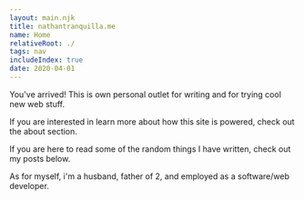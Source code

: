 ```yaml
---
layout: main.njk
title: nathantranquilla.me
name: Home
relativeRoot: ./
tags: nav
includeIndex: true
date: 2020-04-01
---
```


You've arrived! This is own personal outlet for writing and for trying cool new web stuff.

If you are interested in learn more about how this site is powered, check out the <lbwc-a href="/about/">about</lbwc-a> section.

If you are here to read some of the random things I have written, check out my posts below.

As for myself, i'm a husband, father of 2, and employed as a software/web developer.


